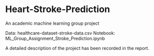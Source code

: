 # Heart-Stroke-Prediction
An academic machine learning group project

Data: healthcare-dataset-stroke-data.csv
Notebook: ML_Group_Assignment_Stroke_Prediction.ipynb

A detailed description of the project has been recorded in the report.

